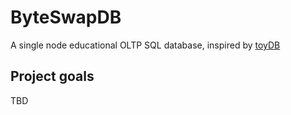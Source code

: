 # ByteSwapDB

A single node educational OLTP SQL database, inspired by [toyDB](https://github.com/erikgrinaker/toydb)

## Project goals

TBD